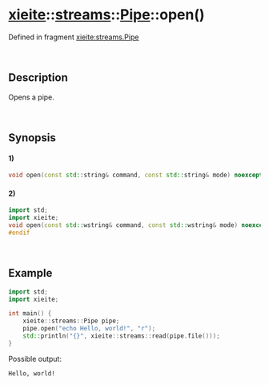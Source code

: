# [xieite](../../../../../xieite.md)\:\:[streams](../../../../../streams.md)\:\:[Pipe](../../../pipe.md)\:\:open\(\)
Defined in fragment [xieite:streams.Pipe](../../../../../../src/streams/pipe.cpp)

&nbsp;

## Description
Opens a pipe.

&nbsp;

## Synopsis
#### 1)
```cpp
void open(const std::string& command, const std::string& mode) noexcept;
```
#### 2)
```cpp
import std;
import xieite;
void open(const std::wstring& command, const std::wstring& mode) noexcept;
#endif
```

&nbsp;

## Example
```cpp
import std;
import xieite;

int main() {
    xieite::streams::Pipe pipe;
    pipe.open("echo Hello, world!", "r");
    std::println("{}", xieite::streams::read(pipe.file()));
}
```
Possible output:
```
Hello, world!
```
